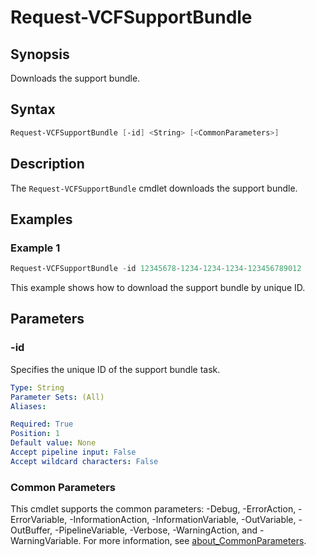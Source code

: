 # Request-VCFSupportBundle

## Synopsis

Downloads the support bundle.

## Syntax

```powershell
Request-VCFSupportBundle [-id] <String> [<CommonParameters>]
```

## Description

The `Request-VCFSupportBundle` cmdlet downloads the support bundle.

## Examples

### Example 1

```powershell
Request-VCFSupportBundle -id 12345678-1234-1234-1234-123456789012
```

This example shows how to download the support bundle by unique ID.

## Parameters

### -id

Specifies the unique ID of the support bundle task.

```yaml
Type: String
Parameter Sets: (All)
Aliases:

Required: True
Position: 1
Default value: None
Accept pipeline input: False
Accept wildcard characters: False
```

### Common Parameters

This cmdlet supports the common parameters: -Debug, -ErrorAction, -ErrorVariable, -InformationAction, -InformationVariable, -OutVariable, -OutBuffer, -PipelineVariable, -Verbose, -WarningAction, and -WarningVariable. For more information, see [about_CommonParameters](http://go.microsoft.com/fwlink/?LinkID=113216).
